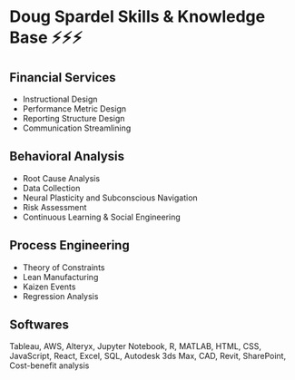 # Doug Spardel Skills & Knowledge Base ⚡⚡⚡

## Financial Services
- Instructional Design
- Performance Metric Design
- Reporting Structure Design
- Communication Streamlining

## Behavioral Analysis
- Root Cause Analysis
- Data Collection 
- Neural Plasticity and Subconscious Navigation
- Risk Assessment
- Continuous Learning & Social Engineering

## Process Engineering
- Theory of Constraints
- Lean Manufacturing
- Kaizen Events
- Regression Analysis

## Softwares
Tableau, AWS, Alteryx, Jupyter Notebook, R, MATLAB, HTML, CSS, JavaScript, React, Excel, SQL, Autodesk 3ds Max, CAD, Revit, SharePoint, Cost-benefit analysis
